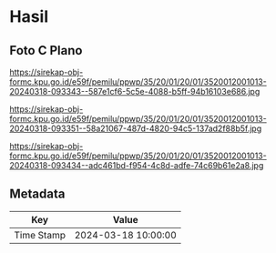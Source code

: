 # Hasil

## Foto C Plano

https://sirekap-obj-formc.kpu.go.id/e59f/pemilu/ppwp/35/20/01/20/01/3520012001013-20240318-093343--587e1cf6-5c5e-4088-b5ff-94b16103e686.jpg

https://sirekap-obj-formc.kpu.go.id/e59f/pemilu/ppwp/35/20/01/20/01/3520012001013-20240318-093351--58a21067-487d-4820-94c5-137ad2f88b5f.jpg

https://sirekap-obj-formc.kpu.go.id/e59f/pemilu/ppwp/35/20/01/20/01/3520012001013-20240318-093434--adc461bd-f954-4c8d-adfe-74c69b61e2a8.jpg


## Metadata

| Key        | Value               |
| ---------- | ------------------- |
| Time Stamp | 2024-03-18 10:00:00 |



